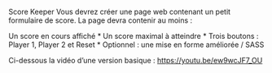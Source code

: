 
Score Keeper Vous devrez créer une page web contenant un petit formulaire de score. La page devra contenir au moins :

Un score en cours affiché * Un score maximal à atteindre * Trois boutons : Player 1, Player 2 et Reset * Optionnel : une mise en forme améliorée / SASS

Ci-dessous la vidéo d’une version basique : https://youtu.be/ew9wcJF7_OU